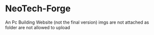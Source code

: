 # NeoTech-Forge
An Pc Building Website (not the final version)
imgs are not attached as folder are not allowed to upload
